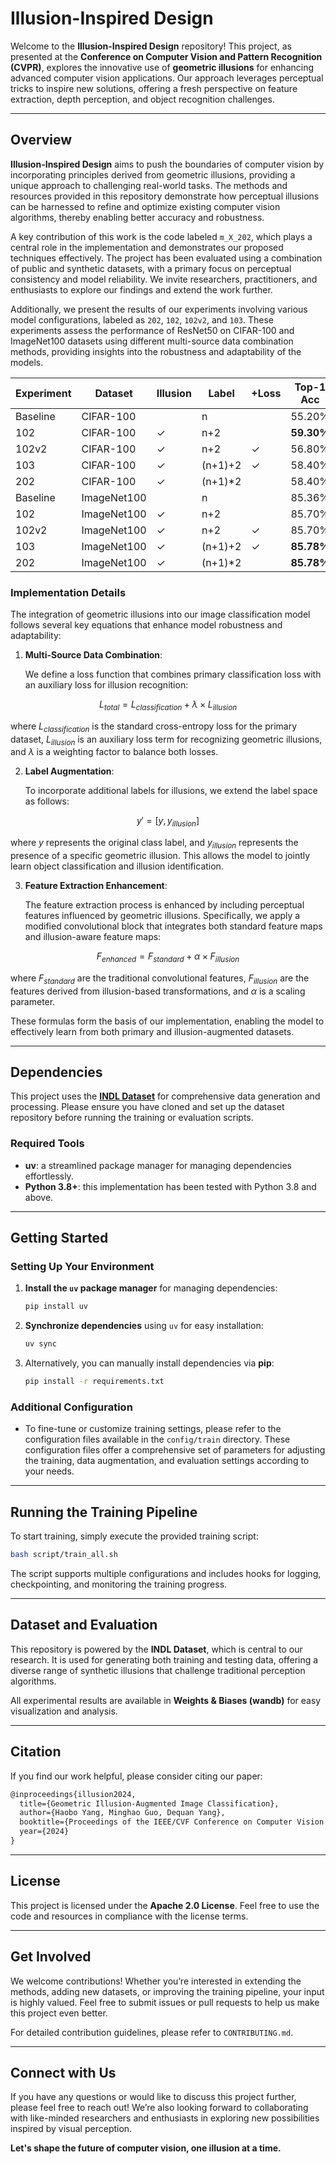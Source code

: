 # Illusion-Inspired Design

Welcome to the **Illusion-Inspired Design** repository! This project, as presented at the **Conference on Computer Vision and Pattern Recognition (CVPR)**, explores the innovative use of **geometric illusions** for enhancing advanced computer vision applications. Our approach leverages perceptual tricks to inspire new solutions, offering a fresh perspective on feature extraction, depth perception, and object recognition challenges.

---

## Overview

**Illusion-Inspired Design** aims to push the boundaries of computer vision by incorporating principles derived from geometric illusions, providing a unique approach to challenging real-world tasks. The methods and resources provided in this repository demonstrate how perceptual illusions can be harnessed to refine and optimize existing computer vision algorithms, thereby enabling better accuracy and robustness.

A key contribution of this work is the code labeled `m_X_202`, which plays a central role in the implementation and demonstrates our proposed techniques effectively. The project has been evaluated using a combination of public and synthetic datasets, with a primary focus on perceptual consistency and model reliability. We invite researchers, practitioners, and enthusiasts to explore our findings and extend the work further.

Additionally, we present the results of our experiments involving various model configurations, labeled as `202`, `102`, `102v2`, and `103`. These experiments assess the performance of ResNet50 on CIFAR-100 and ImageNet100 datasets using different multi-source data combination methods, providing insights into the robustness and adaptability of the models.

| Experiment | Dataset     | Illusion | Label    | +Loss | Top-1 Acc  | Top-5 Acc  | Illusion Acc |
| ---------- | ----------- | -------- | -------- | ----- | ---------- | ---------- | ------------ |
| Baseline   | CIFAR-100   |          | n        |       | 55.20%     | 83.36%     |              |
| 102        | CIFAR-100   | ✓        | n+2      |       | **59.30%** | 85.50%     | **85.20%**   |
| 102v2      | CIFAR-100   | ✓        | n+2      | ✓     | 56.80%     | 84.30%     | **87.70%**   |
| 103        | CIFAR-100   | ✓        | (n+1)+2  | ✓     | 58.40%     | **85.70%** | 84.00%       |
| 202        | CIFAR-100   | ✓        | (n+1)\*2 |       | 58.40%     | **85.90%** | 84.80%       |
| Baseline   | ImageNet100 |          | n        |       | 85.36%     | 97.52%     |              |
| 102        | ImageNet100 | ✓        | n+2      |       | 85.70%     | **98.00%** | 80.00%       |
| 102v2      | ImageNet100 | ✓        | n+2      | ✓     | 85.70%     | 97.93%     | 91.00%       |
| 103        | ImageNet100 | ✓        | (n+1)+2  | ✓     | **85.78%** | 97.70%     | **81.33%**   |
| 202        | ImageNet100 | ✓        | (n+1)\*2 |       | **85.78%** | 97.93%     | **81.83%**   |

### Implementation Details

The integration of geometric illusions into our image classification model follows several key equations that enhance model robustness and adaptability:

1. **Multi-Source Data Combination**:
   
   We define a loss function that combines primary classification loss with an auxiliary loss for illusion recognition:
   
$$
L_{total} = L_{classification} + \lambda \times L_{illusion}
$$
   
   where $L_{classification}$ is the standard cross-entropy loss for the primary dataset, $L_{illusion}$ is an auxiliary loss term for recognizing geometric illusions, and $\lambda$ is a weighting factor to balance both losses.

2. **Label Augmentation**:
   
   To incorporate additional labels for illusions, we extend the label space as follows:
   
$$
y' = [y, y_{illusion}]
$$
   
   where $y$ represents the original class label, and $y_{illusion}$ represents the presence of a specific geometric illusion. This allows the model to jointly learn object classification and illusion identification.

3. **Feature Extraction Enhancement**:
   
   The feature extraction process is enhanced by including perceptual features influenced by geometric illusions. Specifically, we apply a modified convolutional block that integrates both standard feature maps and illusion-aware feature maps:
   
$$
F_{enhanced} = F_{standard} + \alpha \times F_{illusion}
$$
   
   where $F_{standard}$ are the traditional convolutional features, $F_{illusion}$ are the features derived from illusion-based transformations, and $\alpha$ is a scaling parameter.

These formulas form the basis of our implementation, enabling the model to effectively learn from both primary and illusion-augmented datasets.

---

## Dependencies

This project uses the **[INDL Dataset](https://github.com/AierLab/indl-dataset)** for comprehensive data generation and processing. Please ensure you have cloned and set up the dataset repository before running the training or evaluation scripts.

### Required Tools

- **uv**: a streamlined package manager for managing dependencies effortlessly.
- **Python 3.8+**: this implementation has been tested with Python 3.8 and above.

---

## Getting Started

### Setting Up Your Environment

1. **Install the `uv` package manager** for managing dependencies:
   ```bash
   pip install uv
   ```

2. **Synchronize dependencies** using `uv` for easy installation:
   ```bash
   uv sync
   ```

3. Alternatively, you can manually install dependencies via **pip**:
   ```bash
   pip install -r requirements.txt
   ```

### Additional Configuration

- To fine-tune or customize training settings, please refer to the configuration files available in the `config/train` directory. These configuration files offer a comprehensive set of parameters for adjusting the training, data augmentation, and evaluation settings according to your needs.

---

## Running the Training Pipeline

To start training, simply execute the provided training script:

```bash
bash script/train_all.sh
```

The script supports multiple configurations and includes hooks for logging, checkpointing, and monitoring the training progress.

---

## Dataset and Evaluation

This repository is powered by the **INDL Dataset**, which is central to our research. It is used for generating both training and testing data, offering a diverse range of synthetic illusions that challenge traditional perception algorithms.

All experimental results are available in **Weights & Biases (wandb)** for easy visualization and analysis.

---

## Citation

If you find our work helpful, please consider citing our paper:

```latex
@inproceedings{illusion2024,
  title={Geometric Illusion-Augmented Image Classification},
  author={Haobo Yang, Minghao Guo, Dequan Yang},
  booktitle={Proceedings of the IEEE/CVF Conference on Computer Vision and Pattern Recognition (CVPR)},
  year={2024}
}
```

---

## License

This project is licensed under the **Apache 2.0 License**. Feel free to use the code and resources in compliance with the license terms.

---

## Get Involved

We welcome contributions! Whether you’re interested in extending the methods, adding new datasets, or improving the training pipeline, your input is highly valued. Feel free to submit issues or pull requests to help us make this project even better.

For detailed contribution guidelines, please refer to `CONTRIBUTING.md`.

---

## Connect with Us

If you have any questions or would like to discuss this project further, please feel free to reach out! We’re also looking forward to collaborating with like-minded researchers and enthusiasts in exploring new possibilities inspired by visual perception.

**Let's shape the future of computer vision, one illusion at a time.**

